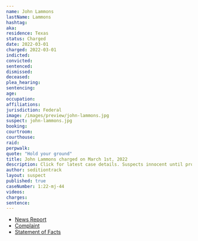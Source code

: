```yaml
---
name: John Lammons
lastName: Lammons
hashtag:
aka:
residence: Texas
status: Charged
date: 2022-03-01
charged: 2022-03-01
indicted:
convicted:
sentenced:
dismissed:
deceased:
plea_hearing:
sentencing:
age:
occupation:
affiliations:
jurisdiction: Federal
image: /images/preview/john-lammons.jpg
suspect: john-lammons.jpg
booking:
courtroom:
courthouse:
raid:
perpwalk:
quote: "Hold your ground"
title: John Lammons charged on March 1st, 2022
description: Click for latest case details. Suspects innocent until proven guilty.
author: seditiontrack
layout: suspect
published: true
caseNumber: 1:22-mj-44
videos:
charges:
sentence:
---
```


- [News Report](https://www.khou.com/article/news/local/fbi-agents-arrest-galveston-county-man-capitol-riot/285-38904ed4-0723-4e3e-886f-2892b41d1a9d)
- [Complaint](https://www.justice.gov/usao-dc/case-multi-defendant/file/1487231/download)
- [Statement of Facts](https://www.justice.gov/usao-dc/case-multi-defendant/file/1487236/download)
